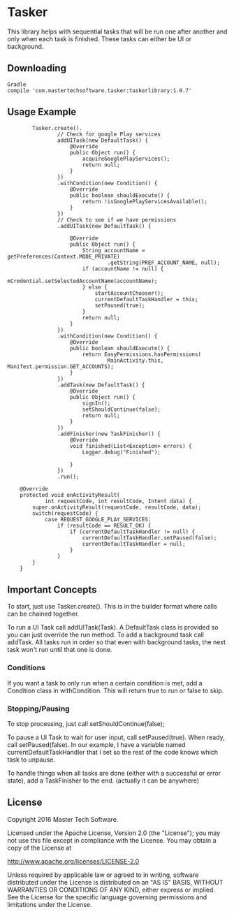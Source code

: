 # Tasker
This library helps with sequential tasks that will be run one after another and only when each task is finished. These tasks can either be UI or background. 

## Downloading
``` 
Gradle
compile 'com.mastertechsoftware.tasker:taskerlibrary:1.0.7'
```

## Usage Example

```
		Tasker.create().
				// Check for google Play services
				addUITask(new DefaultTask() {
					@Override
					public Object run() {
						acquireGooglePlayServices();
						return null;
					}
				})
				.withCondition(new Condition() {
					@Override
					public boolean shouldExecute() {
						return !isGooglePlayServicesAvailable();
					}
				})
				// Check to see if we have permissions
				.addUITask(new DefaultTask() {

					@Override
					public Object run() {
						String accountName = getPreferences(Context.MODE_PRIVATE)
								.getString(PREF_ACCOUNT_NAME, null);
						if (accountName != null) {
							mCredential.setSelectedAccountName(accountName);
						} else {
							startAccountChooser();
							currentDefaultTaskHandler = this;
							setPaused(true);
						}
						return null;
					}
				})
				.withCondition(new Condition() {
					@Override
					public boolean shouldExecute() {
						return EasyPermissions.hasPermissions(
								MainActivity.this, Manifest.permission.GET_ACCOUNTS);
					}
				})
				.addTask(new DefaultTask() {
					@Override
					public Object run() {
						signIn();
						setShouldContinue(false);
						return null;
					}
				})
				.addFinisher(new TaskFinisher() {
					@Override
					void finished(List<Exception> errors) {
						Logger.debug("Finished");

					}
				})
				.run();
				
	@Override
	protected void onActivityResult(
			int requestCode, int resultCode, Intent data) {
		super.onActivityResult(requestCode, resultCode, data);
		switch(requestCode) {
			case REQUEST_GOOGLE_PLAY_SERVICES:
				if (resultCode == RESULT_OK) {
					if (currentDefaultTaskHandler != null) {
						currentDefaultTaskHandler.setPaused(false);
						currentDefaultTaskHandler = null;
					}
				}
		}
	}				

```

## Important Concepts
To start, just use Tasker.create(). This is in the builder format where calls can be chained together.

To run a UI Task call addUITask(Task). A DefaultTask class is provided so you can just override the run method. To add a background task call addTask. All tasks run in order so that even with background tasks, the next task won't run until that one is done.

### Conditions
If you want a task to only run when a certain condition is met, add a Condition class in withCondition. This will return true to run or false to skip.

### Stopping/Pausing
To stop processing, just call setShouldContinue(false); 

To pause a UI Task to wait for user input, call setPaused(true). When ready, call setPaused(false). In our example, I have a variable named currentDefaultTaskHandler that I set so the rest of the code knows which task to unpause.

To handle things when all tasks are done (either with a successful or error state), add a TaskFinisher to the end. (actually it can be anywhere)
## License
Copyright 2016 Master Tech Software.

Licensed under the Apache License, Version 2.0 (the "License");
you may not use this file except in compliance with the License.
You may obtain a copy of the License at

   http://www.apache.org/licenses/LICENSE-2.0

Unless required by applicable law or agreed to in writing, software
distributed under the License is distributed on an "AS IS" BASIS,
WITHOUT WARRANTIES OR CONDITIONS OF ANY KIND, either express or implied.
See the License for the specific language governing permissions and
limitations under the License.